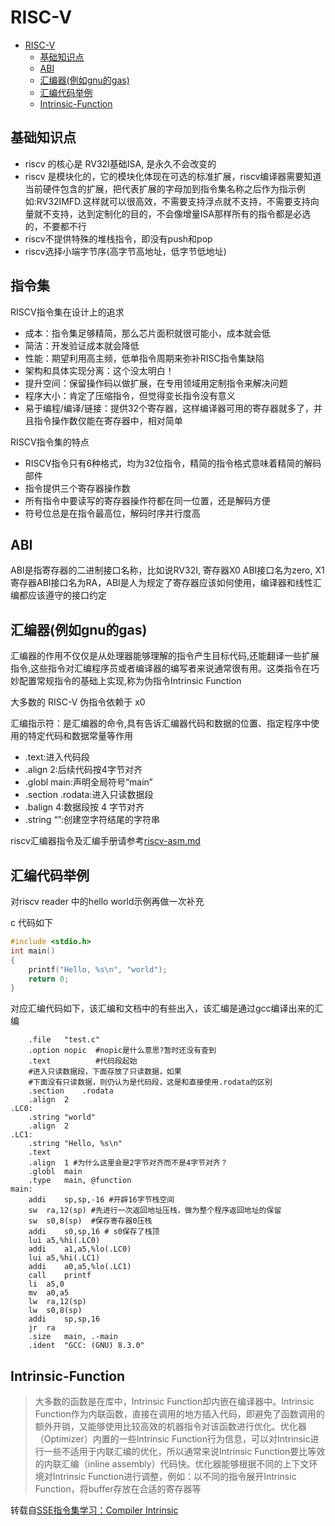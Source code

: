 # RISC-V

- [RISC-V](#risc-v)
  - [基础知识点](#基础知识点)
  - [ABI](#abi)
  - [汇编器(例如gnu的gas)](#汇编器例如gnu的gas)
  - [汇编代码举例](#汇编代码举例)
  - [Intrinsic-Function](#intrinsic-function)

## 基础知识点

- riscv 的核心是 RV32I基础ISA, 是永久不会改变的
- riscv 是模块化的，它的模块化体现在可选的标准扩展，riscv编译器需要知道当前硬件包含的扩展，把代表扩展的字母加到指令集名称之后作为指示例如:RV32IMFD.这样就可以很高效，不需要支持浮点就不支持，不需要支持向量就不支持，达到定制化的目的，不会像增量ISA那样所有的指令都是必选的，不要都不行
- riscv不提供特殊的堆栈指令，即没有push和pop
- riscv选择小端字节序(高字节高地址，低字节低地址)

## 指令集

RISCV指令集在设计上的追求

- 成本：指令集足够精简，那么芯片面积就很可能小，成本就会低
- 简洁：开发验证成本就会降低
- 性能：期望利用高主频，低单指令周期来弥补RISC指令集缺陷
- 架构和具体实现分离：这个没太明白！
- 提升空间：保留操作码以做扩展，在专用领域用定制指令来解决问题
- 程序大小：肯定了压缩指令，但觉得变长指令没有意义
- 易于编程/编译/链接：提供32个寄存器，这样编译器可用的寄存器就多了，并且指令操作数仅能在寄存器中，相对简单

RISCV指令集的特点

- RISCV指令只有6种格式，均为32位指令，精简的指令格式意味着精简的解码部件
- 指令提供三个寄存器操作数
- 所有指令中要读写的寄存器操作符都在同一位置，还是解码方便
- 符号位总是在指令最高位，解码时序并行度高

## ABI

ABI是指寄存器的二进制接口名称，比如说RV32I, 寄存器X0 ABI接口名为zero, X1寄存器ABI接口名为RA，ABI是人为规定了寄存器应该如何使用，编译器和线性汇编都应该遵守的接口约定

## 汇编器(例如gnu的gas)

汇编器的作用不仅仅是从处理器能够理解的指令产生目标代码,还能翻译一些扩展指令,这些指令对汇编程序员或者编译器的编写者来说通常很有用。这类指令在巧妙配置常规指令的基础上实现,称为伪指令Intrinsic Function

大多数的 RISC-V 伪指令依赖于 x0

汇编指示符：是汇编器的命令,具有告诉汇编器代码和数据的位置、指定程序中使用的特定代码和数据常量等作用

- .text:进入代码段
- .align 2:后续代码按4字节对齐
- .globl main:声明全局符号“main”
- .section .rodata:进入只读数据段
- .balign 4:数据段按 4 字节对齐
- .string “”:创建空字符结尾的字符串

riscv汇编器指令及汇编手册请参考[riscv-asm.md](https://github.com/riscv/riscv-asm-manual.git)

## 汇编代码举例

对riscv reader 中的hello world示例再做一次补充

c 代码如下

```c
#include <stdio.h>
int main()
{
    printf("Hello, %s\n", "world");
    return 0;
}
```

对应汇编代码如下，该汇编和文档中的有些出入，该汇编是通过gcc编译出来的汇编

```armasm
    .file   "test.c"
    .option nopic  #nopic是什么意思?暂时还没有查到
    .text          #代码段起始
    #进入只读数据段，下面存放了只读数据，如果
    #下面没有只读数据，则仍认为是代码段，这是和直接使用.rodata的区别
    .section    .rodata
    .align  2
.LC0:
    .string "world"
    .align  2
.LC1:
    .string "Hello, %s\n"
    .text
    .align  1 #为什么这里会是2字节对齐而不是4字节对齐？
    .globl  main
    .type   main, @function
main:
    addi    sp,sp,-16 #开辟16字节栈空间
    sw  ra,12(sp) #先进行一次返回地址压栈，做为整个程序返回地址的保留
    sw  s0,8(sp)  #保存寄存器0压栈
    addi    s0,sp,16 # s0保存了栈顶
    lui a5,%hi(.LC0)
    addi    a1,a5,%lo(.LC0)
    lui a5,%hi(.LC1)
    addi    a0,a5,%lo(.LC1)
    call    printf
    li  a5,0
    mv  a0,a5
    lw  ra,12(sp)
    lw  s0,8(sp)
    addi    sp,sp,16
    jr  ra
    .size   main, .-main
    .ident  "GCC: (GNU) 8.3.0"
```

## Intrinsic-Function

> 大多数的函数是在库中，Intrinsic Function却内嵌在编译器中。Intrinsic Function作为内联函数，直接在调用的地方插入代码，即避免了函数调用的额外开销，又能够使用比较高效的机器指令对该函数进行优化。优化器（Optimizer）内置的一些Intrinsic Function行为信息，可以对Intrinsic进行一些不适用于内联汇编的优化，所以通常来说Intrinsic Function要比等效的内联汇编（inline assembly）代码快。优化器能够根据不同的上下文环境对Intrinsic Function进行调整，例如：以不同的指令展开Intrinsic Function，将buffer存放在合适的寄存器等

转载自[SSE指令集学习：Compiler Intrinsic](https://www.cnblogs.com/wangguchangqing/p/5466301.html)
